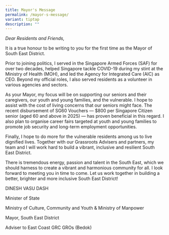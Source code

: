 ```yaml
---
title: Mayor's Message
permalink: /mayor-s-message/
variant: tiptap
description: ""
---
```

<p><em>Dear Residents and Friends,</em>
</p>
<p>It is a true honour to be writing to you for the first time as the Mayor
of South East District.</p>
<p>Prior to joining politics, I served in the Singapore Armed Forces (SAF)
for over two decades, helped Singapore tackle COVID-19 during my stint
at the Ministry of Health (MOH), and led the Agency for Integrated Care
(AIC) as CEO. Beyond my official roles, I also served residents as a volunteer
in various agencies and sectors.</p>
<p>As your Mayor, my focus will be on supporting our seniors and their caregivers,
our youth and young families, and the vulnerable. I hope to assist with
the cost of living concerns that our seniors might face. The recent disbursement
of SG60 Vouchers — $800 per Singapore Citizen senior (aged 60 and above
in 2025) — has proven beneficial in this regard. I also plan to organise
career fairs targeted at youth and young families to promote job security
and long-term employment opportunities.</p>
<p>Finally, I hope to do more for the vulnerable residents among us to live
dignified lives. Together with our Grassroots Advisers and partners, my
team and I will work hard to build a vibrant, inclusive and resilient South
East District.</p>
<p>There is tremendous energy, passion and talent in the South East, which
we should harness to create a vibrant and harmonious community for all.
I look forward to meeting you in time to come. Let us work together in
building a better, brighter and more inclusive South East District!</p>
<p></p>
<p>DINESH VASU DASH</p>
<p>Minister of State</p>
<p>Ministry of Culture, Community and Youth &amp; Ministry of Manpower</p>
<p>Mayor, South East District</p>
<p>Adviser to East Coast GRC GROs (Bedok)</p>
<p></p>